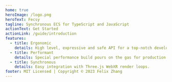 ```yaml
---
home: true
heroImage: /logo.png
heroText: Fecsy
tagline: Synchronous ECS for TypeScript and JavaScript
actionText: Get Started
actionLink: /guide/introduction
features:
  - title: Ergonomic
    details: High level, expressive and safe API for a top-notch developer experience.
  - title: Performant
    details: Special performance build pours on the gas for production deployments.
  - title: Synchronous
    details: Easy integration with Three.js WebXR render loops.
footer: MIT Licensed | Copyright © 2023 Felix Zhang
---
```

